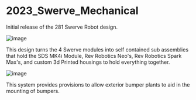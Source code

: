 # 2023_Swerve_Mechanical

Initial release of the 281 Swerve Robot design. 

![image](https://github.com/entech281/2023_Swerve_Mechanical/assets/57200454/55ae1bb4-f527-4d87-8b05-bdc738a9b7c3)

This design turns the 4 Swerve modules into self contained sub assemblies that hold the SDS MK4i Module, Rev Robotics Neo's, Rev Robotics Spark Max's, and custom 3d Printed housings to hold everything together. 

![image](https://github.com/entech281/2023_Swerve_Mechanical/assets/57200454/d8378e79-a100-4474-aefb-aee487b438c9)

This system provides provisions to allow exterior bumper plants to aid in the mounting of bumpers. 

